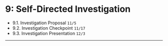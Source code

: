 # 9: Self-Directed Investigation

* 9.1. Investigation Proposal `11/5`
* 9.2. Investigation Checkpoint `11/17`
* 9.3. Investigation Presentation `12/3`


---